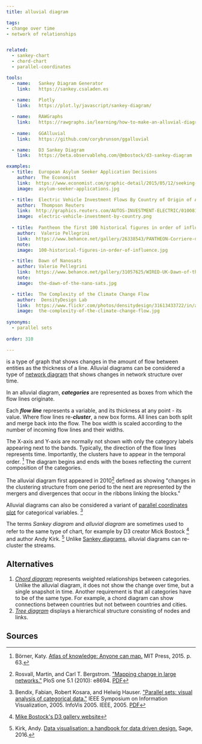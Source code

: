 ```yaml
---
title: alluvial diagram

tags:
- change over time
- network of relationships


related:
  - sankey-chart
  - chord-chart
  - parallel-coordinates

tools:
  - name:   Sankey Diagram Generator
    link:   https://sankey.csaladen.es
    
  - name:   Plotly
    link:   https://plot.ly/javascript/sankey-diagram/

  - name:   RAWGraphs
    link:   https://rawgraphs.io/learning/how-to-make-an-alluvial-diagram/
    
  - name:   GGAlluvial
    link:   https://github.com/corybrunson/ggalluvial

  - name:   D3 Sankey Diagram
    link:   https://beta.observablehq.com/@mbostock/d3-sankey-diagram 

examples:
  - title:  European Asylum Seeker Application Decisions
    author:  The Economist
    link:  https://www.economist.com/graphic-detail/2015/05/12/seeking-safety
    image:  asylum-seeker-applications.jpg

  - title:  Electric Vehicle Investment Flows By Country of Origin of Automaker
    author:  Thompson Reuters
    link:  http://graphics.reuters.com/AUTOS-INVESTMENT-ELECTRIC/010081ZB3HD/index.html
    image:  electric-vehicle-investment-by-country.png
    
  - title:  Pantheon the first 100 historical figures in order of influence
    author:  Valerio Pellegrini
    link:  https://www.behance.net/gallery/26338543/PANTHEON-Corriere-della-Sera-La-Lettura-181
    note: 
    image:  100-historical-figures-in-order-of-influence.jpg

  - title:  Dawn of Nanosats
    author: Valerio Pellegrini
    link:  https://www.behance.net/gallery/31057625/WIRED-UK-Dawn-of-the-Nanosats
    note: 
    image:  the-dawn-of-the-nano-sats.jpg

  - title:  The Complexity of the Climate Change Flow
    author:  DensityDesign Lab
    link:  https://www.flickr.com/photos/densitydesign/31613433722/in/album-72157677740884236/
    image:  the-complexity-of-the-climate-change-flow.jpg
  
synonyms:
  - parallel sets
  
order: 310

---
```


is a type of graph that shows changes in the amount of flow between entities as the thickness of a line. Alluvial diagrams can be considered a type of [network diagram](/network-diagram) that shows changes in network structure over time. 
<!--more-->


In an alluvial diagram, ***categories*** are represented as boxes from which the flow lines originate. 

Each ***flow line*** represents a variable, and its thickness at any point - its value. Where flow lines re-***cluster***, a new box forms. All lines can both split and merge back into the flow. The box width is scaled according to the number of incoming flow lines and their widths. 
 
The X-axis and Y-axis are normally not shown with only the category labels appearing next to the bands. Typically, the direction of the flow lines represents time. Importantly, the clusters have to appear in the temporal order. [^borner]
The diagram begins and ends with the boxes reflecting the current composition of the categories.
 
The alluvial diagram first appeared in 2010[^rosvall] defined as showing "changes in the clustering structure from one period to the next are represented by the mergers and divergences that occur in the ribbons linking the blocks." 

Alluvial diagrams can also be considered a variant of [parallel coordinates plot](/parallel-coordinates) for categorical variables. [^kosara]

The terms *Sankey diagram* and *alluvial diagram* are sometimes used to refer to the same type of chart, for example by D3 creator Mick Bostock [^bostock] and author Andy Kirk. [^kirk]
Unlike [Sankey diagrams](/sankey-chart), alluvial diagrams can re-cluster the streams.

## Alternatives

1. [*Chord diagram*](/chord-diagram) represents weighted relationships between categories. Unlike the alluvial diagram, it does not show the change over time, but a single snapshot in time. Another requirement is that all categories have to be of the same type. For example, a chord diagram can show connections between countries but not between countries and cities.
2. [*Tree diagram*](/tree-diagram) displays a hierarchical structure consisting of nodes and links.

## Sources
[^borner]: Börner, Katy. [Atlas of knowledge: Anyone can map.](https://books.google.com/books?id=Fe-cBwAAQBAJ) MIT Press, 2015. p. 63.
[^rosvall]: Rosvall, Martin, and Carl T. Bergstrom. ["Mapping change in large networks."](https://doi.org/10.1371/journal.pone.0008694gatsby ) PloS one 5.1 (2010): e8694. [PDF](https://arxiv.org/pdf/0812.1242.pdf)
[^kosara]: Bendix, Fabian, Robert Kosara, and Helwig Hauser. ["Parallel sets: visual analysis of categorical data."](https://doi.org/10.1145/1124772.1124891) IEEE Symposium on Information Visualization, 2005. InfoVis 2005. IEEE, 2005. [PDF](https://kosara.net/papers/2005/Bendix-InfoVis-2005.pdf)
[^bostock]: [Mike Bostock's D3 gallery website](https://bost.ocks.org/mike/sankey/)
[^kirk]: Kirk, Andy. [Data visualisation: a handbook for data driven design.](https://books.google.com/books?id=wNpsDAAAQBAJ) Sage, 2016. 
